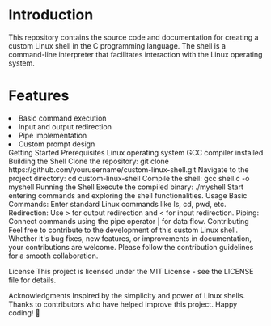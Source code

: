 <h1>Introduction</h1>
This repository contains the source code and documentation for creating a custom Linux shell in the C programming language. The shell is a command-line interpreter that facilitates interaction with the Linux operating system.

<h1>Features</h1>
<li>Basic command execution</li>
<li>Input and output redirection</li>
<li>Pipe implementation</li>
<li>Custom prompt design</li>
Getting Started
Prerequisites
Linux operating system
GCC compiler installed
Building the Shell
Clone the repository: git clone https://github.com/yourusername/custom-linux-shell.git
Navigate to the project directory: cd custom-linux-shell
Compile the shell: gcc shell.c -o myshell
Running the Shell
Execute the compiled binary: ./myshell
Start entering commands and exploring the shell functionalities.
Usage
Basic Commands: Enter standard Linux commands like ls, cd, pwd, etc.
Redirection: Use > for output redirection and < for input redirection.
Piping: Connect commands using the pipe operator | for data flow.
Contributing
Feel free to contribute to the development of this custom Linux shell. Whether it's bug fixes, new features, or improvements in documentation, your contributions are welcome. Please follow the contribution guidelines for a smooth collaboration.

License
This project is licensed under the MIT License - see the LICENSE file for details.

Acknowledgments
Inspired by the simplicity and power of Linux shells.
Thanks to contributors who have helped improve this project.
Happy coding! 🚀
